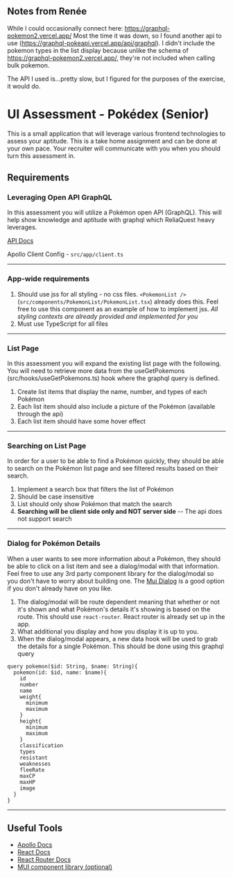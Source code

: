 ## Notes from Renée
While I could occasionally connect here: https://graphql-pokemon2.vercel.app/ Most the time it was down, so I found another api to use (https://graphql-pokeapi.vercel.app/api/graphql). I didn't include the pokemon types in the list display because unlike the schema of https://graphql-pokemon2.vercel.app/, they're not included when calling bulk pokemon.

The API I used is...pretty slow, but I figured for the purposes of the exercise, it would do.

# UI Assessment - Pokédex (Senior)
This is a small application that will leverage various frontend technologies to assess your aptitude. This is a take home assignment and can be done at your own pace. Your recruiter will communicate with you when you should turn this assessment in.

## Requirements

### Leveraging Open API GraphQL 
In this assessment you will utilize a Pokémon open API (GraphQL). This will help show knowledge and aptitude with graphql which ReliaQuest heavy leverages.

[API Docs](https://wayfair.github.io/dociql/)

Apollo Client Config - `src/app/client.ts`


---


### App-wide requirements
1. Should use jss for all styling - no css files. `<PokemonList />` (`src/components/PokemonList/PokemonList.tsx`) already does this. Feel free to use this component as an example of how to implement jss. _All styling contexts are already provided and implemented for you_
1. Must use TypeScript for all files

---
### List Page
In this assessment you will expand the existing list page with the following. You will need to retrieve more data from the useGetPokemons (src/hooks/useGetPokemons.ts) hook where the graphql query is defined.

1. Create list items that display the name, number, and types of each Pokémon
1. Each list item should also include a picture of the Pokémon (available through the api)
1. Each list item should have some hover effect

---
### Searching on List Page
In order for a user to be able to find a Pokémon quickly, they should be able to search on the Pokémon list page and see filtered results based on their search.

1. Implement a search box that filters the list of Pokémon
1. Should be case insensitive
1. List should only show Pokémon that match the search
1. **Searching will be client side only and NOT server side** -- The api does not support search

---
### Dialog for Pokémon Details
When a user wants to see more information about a Pokémon, they should be able to click on a list item and see a dialog/modal with that information. Feel free to use any 3rd party component library for the dialog/modal so you don't have to worry about building one. The [Mui Dialog](https://mui.com/components/dialogs/) is a good option if you don't already have on you like.

1. The dialog/modal will be route dependent meaning that whether or not it's shown and what Pokémon's details it's showing is based on the route. This should use `react-router`. React router is already set up in the app.
1. What additional you display and how you display it is up to you.
1. When the dialog/modal appears, a new data hook will be used to grab the details for a single Pokémon. This should be done using this graphql query 
```gql
query pokemon($id: String, $name: String){
  pokemon(id: $id, name: $name){
    id
    number
    name
    weight{
      minimum
      maximum
    }
    height{
      minimum
      maximum
    }
    classification
    types
    resistant
    weaknesses
    fleeRate
    maxCP
    maxHP
    image
  }
}
```


---

## Useful Tools
- [Apollo Docs](https://www.apollographql.com/docs/react/)
- [React Docs](https://reactjs.org/docs/getting-started.html)
- [React Router Docs](https://reactrouter.com/docs/en/v6)
- [MUI component library (optional)](https://mui.com/getting-started/usage/)
